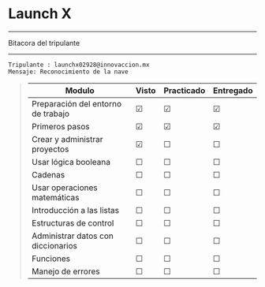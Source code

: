 # Launch X 
___
Bitacora del tripulante
___

```
Tripulante : launchx02928@innovaccion.mx
Mensaje: Reconocimiento de la nave

```	
>| Modulo | Visto | Practicado | Entregado
>| ------ | ----- | ---------- | ----------
>|Preparación del entorno de trabajo       |&#9745;|&#9745;| &#9745;|
>|Primeros pasos                           |&#9745;|&#9745;| &#9745;|
>|Crear y administrar proyectos            |&#9745;|&#9744;| &#9744;|
>|Usar lógica booleana                     |&#9744;|&#9744;| &#9744;|
>|Cadenas                                  |&#9744;|&#9744;| &#9744;|
>|Usar operaciones matemáticas             |&#9744;|&#9744;| &#9744;|
>|Introducción a las listas                |&#9744;|&#9744;| &#9744;|
>|Estructuras de control                   |&#9744;|&#9744;| &#9744;|
>|Administrar datos con diccionarios       |&#9744;|&#9744;| &#9744;|
>|Funciones                                |&#9744;|&#9744;| &#9744;|
>|Manejo de errores                        |&#9744;|&#9744;| &#9744;|
